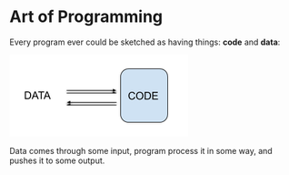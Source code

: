 # Art of Programming

Every program ever could be sketched as having  things: **code** and **data**:

![Image1](images/code-and-data.png)

Data comes through some input, program process it in some way, and pushes it to some output.

 